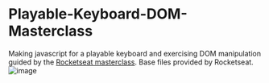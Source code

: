 # Playable-Keyboard-DOM-Masterclass
Making javascript for a playable keyboard and exercising DOM manipulation guided by the [Rocketseat masterclass](https://www.youtube.com/watch?v=UftSB4DaRU4).
Base files provided by Rocketseat.
![image](https://user-images.githubusercontent.com/77248375/191335588-4a1178ef-6cfb-47b1-a721-2f5afc5d2dee.png)
